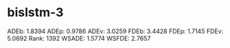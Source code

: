 # bislstm-3

ADEb: 1.8394
ADEp: 0.9786
ADEv: 3.0259
FDEb: 3.4428
FDEp: 1.7145
FDEv: 5.0692
Rank: 1392
WSADE: 1.5774
WSFDE: 2.7657